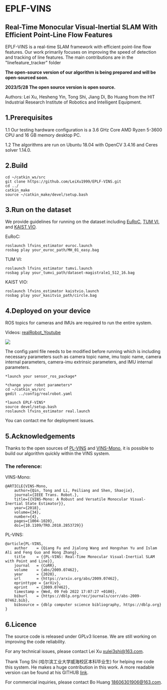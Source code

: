 # EPLF-VINS
## Real-Time Monocular Visual-Inertial SLAM With Efficient Point-Line Flow Features

EPLF-VINS is a real-time SLAM framework with efficient point-line flow features. Our work primarily focuses on improving the speed of detection and tracking of line features. The main contributions are in the "linefeature_tracker" folder

**The open-source version of our algorithm is being prepared and will be open-sourced soon.**

**2023/5/28 The open source version is open source.**

Authors: Lei Xu, Hesheng Yin, Tong Shi, Jiang Di, Bo Huang from the HIT Industrial Research Institute of Robotics and Intelligent Equipment.


## 1.Prerequisites
1.1 Our testing hardware configuration is a 3.6 GHz Core AMD Ryzen 5-3600 CPU and 16 GB memory desktop PC.

1.2 The algorithms are run on Ubuntu 18.04 with OpenCV 3.4.16 and Ceres solver 1.14.0.

<!--1.3 **Note that** : OpenCV requires library functions for the relevant library functions for line feature extraction (EDLines) such as OpenCV 3.4.16.-->
## 2.Build
``` shell
cd ~/catkin_ws/src
git clone https://github.com/LeiXu1999/EPLF-VINS.git
cd ../
catkin_make
source ~/catkin_make/devel/setup.bash
```
## 3.Run on the dataset
We provide guidelines for running on the dataset including [EuRoC](https://projects.asl.ethz.ch/datasets/doku.php?id=kmavvisualinertialdatasets), [TUM VI](https://vision.in.tum.de/data/datasets/visual-inertial-dataset), and [KAIST VIO](https://github.com/url-kaist/kaistviodataset).

EuRoC:
``` shell
roslaunch lfvins_estimator euroc.launch
rosbag play your_euroc_path/MH_01_easy.bag
```

TUM VI:
``` shell
roslaunch lfvins_estimator tumvi.launch
rosbag play your_tumvi_path/dataset-magistrale1_512_16.bag
```

KAIST VIO:
``` shell
roslaunch lfvins_estimator kaistvio.launch
rosbag play your_kasitvio_path/circle.bag
```


## 4.Deployed on your device


ROS topics for cameras and IMUs are required to run the entire system. 

Videos: [realRobot_Youtube](https://youtu.be/GCeYeh0P-VE)


![](image/real.png)

The config.yaml file needs to be modified before running which is including necessary parameters such as camera topic name, imu topic name, camera internal parameters, camera-imu extrinsic parameters, and IMU internal parameters.

``` shell
*launch your sensor_ros_package*

*change your robot parameters*
cd ~/catkin_ws/src
gedit ../config/realrobot.yaml

*launch EPLF-VINS*
source devel/setup.bash
roslaunch lfvins_estimator real.launch
```

You can contact me for deployment issues.
## 5.Acknowledgements
Thanks to the open sources of [PL-VINS](https://github.com/cnqiangfu/PL-VINS) and [VINS-Mono](https://github.com/HKUST-Aerial-Robotics/VINS-Mono), it is possible to build our algorithm quickly within the VINS system.

### The reference:

VINS-Mono:
``` shell
@ARTICLE{VINS-Mono,
	author={Qin, Tong and Li, Peiliang and Shen, Shaojie},
	journal={IEEE Trans. Robot.}, 
	title={{VINS-Mono: A Robust and Versatile Monocular Visual-Inertial State Estimator}}, 
	year={2018},
	volume={34},
	number={4},
	pages={1004-1020},
	doi={10.1109/TRO.2018.2853729}}
```
PL-VINS:
``` shell
@article{PL-VINS,
	author    = {Qiang Fu and Jialong Wang and Hongshan Yu and Islam Ali and Feng Guo and Hong Zhang},
	title     = {{PL-VINS: Real-Time Monocular Visual-Inertial SLAM with Point and Line}},
	journal   = {CoRR},
	volume    = {abs/2009.07462},
	year      = {2020},
	url       = {https://arxiv.org/abs/2009.07462},
	eprinttype = {arXiv},
	eprint    = {2009.07462},
	timestamp = {Wed, 09 Feb 2022 17:07:27 +0100},
	biburl    = {https://dblp.org/rec/journals/corr/abs-2009-07462.bib},
	bibsource = {dblp computer science bibliography, https://dblp.org}
}
```
## 6.Licence

The source code is released under GPLv3 license.
We are still working on improving the code reliability. 

For any technical issues, please contact Lei Xu <xulei3shi@163.com>. 

Thank Tong Shi (哈尔滨工业大学威海校区本科毕业生) for helping me code this system. He makes a huge contribution in this work. A more readable version can be found at his GITHUB [link]().

For commercial inquiries, please contact Bo Huang <18606301906@163.com>.

